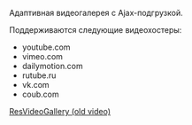 Адаптивная видеогалерея с Ajax-подгрузкой.

Поддерживаются следующие видеохостеры:

* youtube.com
* vimeo.com
* dailymotion.com
* rutube.ru
* vk.com
* coub.com

[ResVideoGallery (old video)](https://www.youtube.com/watch?v=GC-YCY_vmWM)
